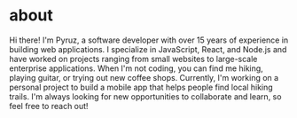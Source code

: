 # about
Hi there! I'm Pyruz, a software developer with over 15 years of experience in building web applications. I specialize in JavaScript, React, and Node.js and have worked on projects ranging from small websites to large-scale enterprise applications. When I'm not coding, you can find me hiking, playing guitar, or trying out new coffee shops. Currently, I'm working on a personal project to build a mobile app that helps people find local hiking trails. I'm always looking for new opportunities to collaborate and learn, so feel free to reach out!

